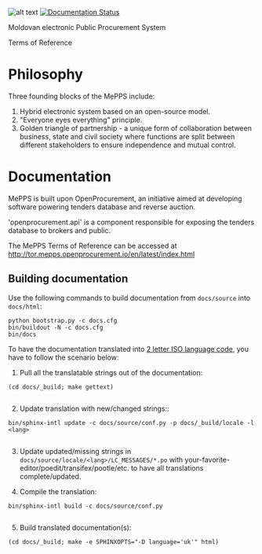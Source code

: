 ![alt text](https://img.shields.io/hexpm/l/plug.svg "License Apache Version 2.0")
[![Documentation Status](https://readthedocs.org/projects/mepps-mdtor/badge/?version=latest)](http://tor.mepps.openprocurement.io/en/latest/?badge=latest)

Moldovan electronic Public Procurement System

Terms of Reference

Philosophy
==========
Three founding blocks of the MePPS include:

1. Hybrid electronic system based on an open-source model. 
2. "Everyone eyes everything" principle.
3. Golden triangle of partnership - a unique form of collaboration between business, state and
civil society where functions are split between different stakeholders to ensure independence
and mutual control.


Documentation
=============

MePPS is built upon OpenProcurement, an initiative aimed at developing software 
powering tenders database and reverse auction.

'openprocurement.api' is a component responsible for 
exposing the tenders database to brokers and public.

The MePPS Terms of Reference can be accessed at
http://tor.mepps.openprocurement.io/en/latest/index.html

Building documentation
----------------------

Use the following commands to build documentation from `docs/source` into `docs/html`:
 
 ```
 python bootstrap.py -c docs.cfg
 bin/buildout -N -c docs.cfg
 bin/docs 
 ```

To have the documentation translated into *<lang>* [2 letter ISO language code](https://en.wikipedia.org/wiki/List_of_ISO_639-2_codes "Wikipedia"), you have to follow the scenario below:

 1. Pull all the translatable strings out of the documentation:
       
```
(cd docs/_build; make gettext)
      
```

 2. Update translation with new/changed strings::
 
```
bin/sphinx-intl update -c docs/source/conf.py -p docs/_build/locale -l <lang>
 
```
    
 3. Update updated/missing strings in `docs/source/locale/<lang>/LC_MESSAGES/*.po` with your-favorite-editor/poedit/transifex/pootle/etc. to have all translations complete/updated.

 4. Compile the translation:
 
```
bin/sphinx-intl build -c docs/source/conf.py
  
```

 5. Build translated documentation(s):
 
```
(cd docs/_build; make -e SPHINXOPTS="-D language='uk'" html)
```
